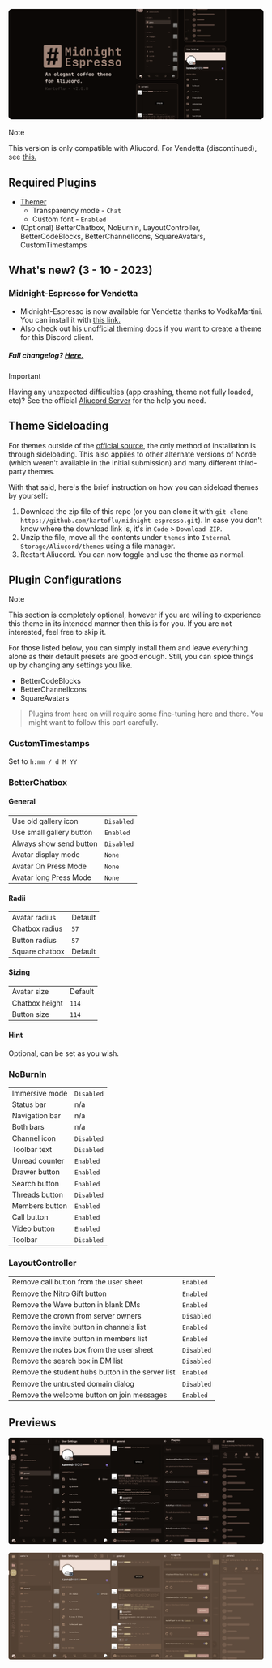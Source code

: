 ![title-preview](previews/title.png)

> [!NOTE]  
> This version is only compatible with Aliucord. For Vendetta (discontinued), see [this.](https://discord.com/channels/1015931589865246730/1138099451026747402/1138099451026747402)

## Required Plugins
- [Themer](https://github.com/Vendicated/AliucordPlugins/tree/main/Themer)
  - Transparency mode - `Chat`
  - Custom font - `Enabled`
- (Optional) BetterChatbox, NoBurnIn, LayoutController, BetterCodeBlocks, BetterChannelIcons, SquareAvatars, CustomTimestamps

## What's new? (3 - 10 - 2023)

### Midnight-Espresso for Vendetta
- Midnight-Espresso is now available for Vendetta thanks to VodkaMartini. You can install it with [this link.](https://discord.com/channels/1015931589865246730/1138099451026747402/1138099451026747402)
- Also check out his [unofficial theming docs](https://vodkamartini.notion.site/vodkamartini/Vendetta-Theme-Docs-b240b7d7a1dd4120933d7f7679265c42) if you want to create a theme for this Discord client.

##### Full changelog? [Here.](https://github.com/kartoflu/midnight-espresso/blob/main/CHANGELOG.md)

> [!IMPORTANT]  
> Having any unexpected difficulties (app crashing, theme not fully loaded, etc)? See the official [Aliucord Server](https://discord.gg/EsNDvBaHVU) for the help you need.

## Theme Sideloading
For themes outside of the [official source](https://discord.gg/EsNDvBaHVU), the only method of installation is through sideloading. This also applies to other alternate versions of Norde (which weren't available in the initial submission) and many different third-party themes.

With that said, here's the brief instruction on how you can sideload themes by yourself:

1. Download the zip file of this repo (or you can clone it with `git clone https://github.com/kartoflu/midnight-espresso.git`). In case you don't know where the download link is, it's in `Code` > `Download ZIP`.
2. Unzip the file, move all the contents under `themes` into `Internal Storage/Aliucord/themes` using a file manager.
2. Restart Aliucord. You can now toggle and use the theme as normal.

## Plugin Configurations
> [!NOTE]
> This section is completely optional, however if you are willing to experience this theme in its intended manner then this is for you. If you are not interested, feel free to skip it.

For those listed below, you can simply install them and leave everything alone as their default presets are good enough. Still, you can spice things up by changing any settings you like.
- BetterCodeBlocks
- BetterChannelIcons
- SquareAvatars

> Plugins from here on will require some fine-tuning here and there. You might want to follow this part carefully.

### CustomTimestamps
Set to `h:mm / d M YY`

### BetterChatbox
#### General
<table>
  <tr>
    <td>Use old gallery icon</td>
    <td><code>Disabled</code></td>
  </tr>
  <tr>
    <td>Use small gallery button</td>
    <td><code>Enabled</code></td>
  </tr>
  <tr>
    <td>Always show send button</td>
    <td><code>Disabled</code></td>
  </tr>
  <tr>
    <td>Avatar display mode</td>
    <td><code>None</code></td>
  </tr>
  <tr>
    <td>Avatar On Press Mode</td>
    <td><code>None</code></td>
  </tr>
  <tr>
    <td>Avatar long Press Mode</td>
    <td><code>None</code></td>
  </tr>
</table>

#### Radii
<table>
  <tr>
    <td>Avatar radius</td>
    <td>Default</td>
  </tr>
  <tr>
    <td>Chatbox radius</td>
    <td><code>57</code></td>
  </tr>
  <tr>
    <td>Button radius</td>
    <td><code>57</code></td>
  </tr>
  <tr>
    <td>Square chatbox</td>
    <td>Default</td>
  </tr>
</table>

#### Sizing
<table>
  <tr>
    <td>Avatar size</td>
    <td>Default</td>
  </tr>
  <tr>
    <td>Chatbox height</td>
    <td><code>114</code></td>
  </tr>
  <tr>
    <td>Button size</td>
    <td><code>114</code></td>
  </tr>
</table>

#### Hint
Optional, can be set as you wish.

### NoBurnIn
<table>
  <tr>
    <td>Immersive mode</td>
    <td><code>Disabled</code></td>
  </tr>
  <tr>
    <td>Status bar</td>
    <td>n/a</td>
  </tr>
  <tr>
    <td>Navigation bar</td>
    <td>n/a</td>
  </tr>
  <tr>
    <td>Both bars</td>
    <td>n/a</td>
  </tr>
  <tr>
    <td>Channel icon</td>
    <td><code>Disabled</code></td>
  </tr>
  <tr>
    <td>Toolbar text</td>
    <td><code>Disabled</code></td>
  </tr>
  <tr>
    <td>Unread counter</td>
    <td><code>Enabled</code></td>
  </tr>
  <tr>
    <td>Drawer button</td>
    <td><code>Enabled</code></td>
  </tr>
  <tr>
    <td>Search button</td>
    <td><code>Enabled</code></td>
  </tr>
  <tr>
    <td>Threads button</td>
    <td><code>Disabled</code></td>
  </tr>
  <tr>
    <td>Members button</td>
    <td><code>Enabled</code></td>
  </tr>
  <tr>
    <td>Call button</td>
    <td><code>Enabled</code></td>
  </tr>
  <tr>
    <td>Video button</td>
    <td><code>Enabled</code></td>
  </tr>
  <tr>
    <td>Toolbar</td>
    <td><code>Disabled</code></td>
  </tr>
</table>

### LayoutController
<table>
  <tr>
    <td>Remove call button from the user sheet</td>
    <td><code>Enabled</code></td>
  </tr>
  <tr>
    <td>Remove the Nitro Gift button</td>
    <td><code>Enabled</code></td>
  </tr>
  <tr>
    <td>Remove the Wave button in blank DMs</td>
    <td><code>Enabled</code></td>
  </tr>
  <tr>
    <td>Remove the crown from server owners</td>
    <td><code>Disabled</code></td>
  </tr>
  <tr>
    <td>Remove the invite button in channels list</td>
    <td><code>Enabled</code></td>
  </tr>
  <tr>
    <td>Remove the invite button in members list</td>
    <td><code>Enabled</code></td>
  </tr>
  <tr>
    <td>Remove the notes box from the user sheet</td>
    <td><code>Disabled</code></td>
  </tr>
  <tr>
    <td>Remove the search box in DM list</td>
    <td><code>Disabled</code></td>
  </tr>
  <tr>
    <td>Remove the student hubs button in the server list</td>
    <td><code>Enabled</code></td>
  </tr>
  <tr>
    <td>Remove the untrusted domain dialog</td>
    <td><code>Disabled</code></td>
  </tr>
  <tr>
    <td>Remove the welcome button on join messages</td>
    <td><code>Enabled</code></td>
  </tr>
</table>

## Previews
![espresso-preview](https://raw.githubusercontent.com/kartoflu/midnight-espresso/main/previews/espresso-preview.png)

![coffee-preview](https://raw.githubusercontent.com/kartoflu/midnight-espresso/main/previews/coffee-preview.png)
